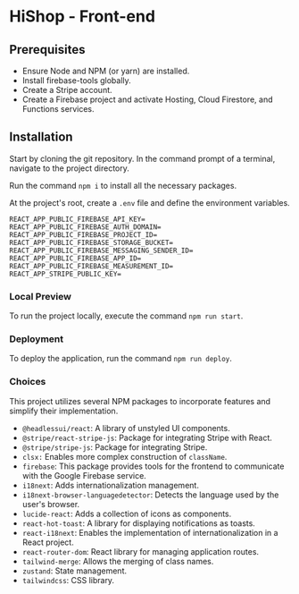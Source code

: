# HiShop - Front-end

## Prerequisites
- Ensure Node and NPM (or yarn) are installed.
- Install firebase-tools globally.
- Create a Stripe account.
- Create a Firebase project and activate Hosting, Cloud Firestore, and Functions services.

## Installation

Start by cloning the git repository. In the command prompt of a terminal, navigate to the project directory.

Run the command `npm i` to install all the necessary packages.

At the project's root, create a `.env` file and define the environment variables.

```env
REACT_APP_PUBLIC_FIREBASE_API_KEY=
REACT_APP_PUBLIC_FIREBASE_AUTH_DOMAIN=
REACT_APP_PUBLIC_FIREBASE_PROJECT_ID=
REACT_APP_PUBLIC_FIREBASE_STORAGE_BUCKET=
REACT_APP_PUBLIC_FIREBASE_MESSAGING_SENDER_ID=
REACT_APP_PUBLIC_FIREBASE_APP_ID=
REACT_APP_PUBLIC_FIREBASE_MEASUREMENT_ID=
REACT_APP_STRIPE_PUBLIC_KEY=
```

### Local Preview
To run the project locally, execute the command `npm run start`.

### Deployment
To deploy the application, run the command `npm run deploy`.

### Choices
This project utilizes several NPM packages to incorporate features and simplify their implementation.

- `@headlessui/react`: A library of unstyled UI components.
- `@stripe/react-stripe-js`: Package for integrating Stripe with React.
- `@stripe/stripe-js`: Package for integrating Stripe.
- `clsx:` Enables more complex construction of `className`.
- `firebase`: This package provides tools for the frontend to communicate with the Google Firebase service.
- `i18next`: Adds internationalization management.
- `i18next-browser-languagedetector`: Detects the language used by the user's browser.
- `lucide-react`: Adds a collection of icons as components.
- `react-hot-toast`: A library for displaying notifications as toasts.
- `react-i18next`: Enables the implementation of internationalization in a React project.
- `react-router-dom`: React library for managing application routes.
- `tailwind-merge`: Allows the merging of class names.
- `zustand`: State management.
- `tailwindcss`: CSS library.